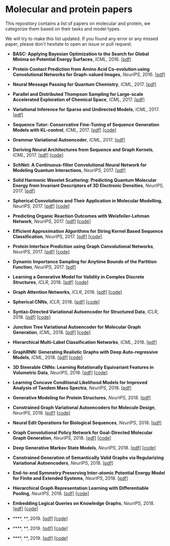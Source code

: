 # Molecular and protein papers

This repository contains a list of papers on molecular and protein, we categorize them based on their tasks and model types.

We will try to make this list updated. If you found any error or any missed paper, please don't hesitate to open an issue or pull request.

* **BASC: Applying Bayesian Optimization to the Search for Global Minima on Potential Energy Surfaces**, *ICML*, 2016. [\[pdf\]](http://proceedings.mlr.press/v48/carr16.pdf)   

* **Protein Contact Prediction from Amino Acid Co-evolution using Convolutional Networks for Graph-valued Images**, *NeurIPS*, 2016. [\[pdf\]](https://proceedings.neurips.cc/paper_files/paper/2016/file/2cad8fa47bbef282badbb8de5374b894-Paper.pdf)  

* **Neural Message Passing for Quantum Chemistry**, *ICML*, 2017. [\[pdf\]](https://arxiv.org/pdf/1704.01212.pdf)  

* **Parallel and Distributed Thompson Sampling for Large-scale Accelerated Exploration of Chemical Space**, *ICML*, 2017. [\[pdf\]](https://arxiv.org/pdf/1706.01825.pdf)  

* **Variational Inference for Sparse and Undirected Models**, *ICML*, 2017. [\[pdf\]](https://arxiv.org/pdf/1602.03807.pdf)  


* **Sequence Tutor: Conservative Fine-Tuning of Sequence Generation Models with KL-control**, *ICML*, 2017. [\[pdf\]](https://arxiv.org/pdf/1611.02796.pdf) [\[code\]](https://github.com/magenta/magenta/tree/main/magenta/models/rl_tuner)   

* **Grammar Variational Autoencoder**, *ICML*, 2017. [\[pdf\]](https://arxiv.org/pdf/1703.01925.pdf)  

* **Deriving Neural Architectures from Sequence and Graph Kernels**, *ICML*, 2017. [\[pdf\]](https://arxiv.org/pdf/1705.09037.pdf) [\[code\]](https://github.com/taolei87/icml17_knn)  

* **SchNet: A Continuous-filter Convolutional Neural Network for Modeling Quantum Interactions**, *NeurIPS*, 2017. [\[pdf\]](https://arxiv.org/pdf/1706.08566.pdf)    

* **Solid Harmonic Wavelet Scattering: Predicting Quantum Molecular Energy from Invariant Descriptors of 3D Electronic Densities**, *NeurIPS*, 2017. [\[pdf\]](https://proceedings.neurips.cc/paper_files/paper/2017/file/72b386224056bf940cd5b01341f65e9d-Paper.pdf)    

* **Spherical Convolutions and Their Application in Molecular Modelling**, *NeurIPS*, 2017. [\[pdf\]](https://papers.nips.cc/paper_files/paper/2017/file/1113d7a76ffceca1bb350bfe145467c6-Paper.pdf) [\[code\]](https://github.com/deepfold/NIPS2017)  

* **Predicting Organic Reaction Outcomes with Weisfeiler-Lehman Network**, *NeurIPS*, 2017. [\[pdf\]](https://arxiv.org/pdf/1709.04555.pdf) [\[code\]](https://github.com/wengong-jin/nips17-rexgen)    

* **Efficient Approximation Algorithms for String Kernel Based Sequence Classification**, *NeurIPS*, 2017. [\[pdf\]](https://arxiv.org/pdf/1712.04264.pdf) [\[code\]](https://github.com/mufarhan/sequence_class_NIPS_2017)    

* **Protein Interface Prediction using Graph Convolutional Networks**, *NeurIPS*, 2017. [\[pdf\]](https://proceedings.neurips.cc/paper_files/paper/2017/file/f507783927f2ec2737ba40afbd17efb5-Paper.pdf) [\[code\]](https://github.com/fouticus/pipgcn)    

* **Dynamic Importance Sampling for Anytime Bounds of the Partition Function**, *NeurIPS*, 2017. [\[pdf\]](https://proceedings.neurips.cc/paper/2017/file/1f1baa5b8edac74eb4eaa329f14a0361-Paper.pdf)     

* **Learning a Generative Model for Validity in Complex Discrete Structures**, *ICLR*, 2018. [\[pdf\]](https://arxiv.org/pdf/1712.01664.pdf) [\[code\]](https://github.com/DavidJanz/molecule_grammar_rnn)    

* **Graph Attention Networks**, *ICLR*, 2018. [\[pdf\]](https://arxiv.org/pdf/1710.10903.pdf) [\[code\]](https://github.com/PetarV-/GAT)    

* **Spherical CNNs**, *ICLR*, 2018. [\[pdf\]](https://arxiv.org/pdf/1801.10130.pdf) [\[code\]](https://github.com/jonkhler/s2cnn)    

* **Syntax-Directed Variational Autoencoder for Structured Data**, *ICLR*, 2018. [\[pdf\]](https://arxiv.org/pdf/1802.08786.pdf) [\[code\]](https://github.com/Hanjun-Dai/sdvae)    

* **Junction Tree Variational Autoencoder for Molecular Graph Generation**, *ICML*, 2018. [\[pdf\]](https://arxiv.org/pdf/1802.04364.pdf) [\[code\]](https://github.com/wengong-jin/icml18-jtnn)    

* **Hierarchical Multi-Label Classification Networks**, *ICML*, 2018. [\[pdf\]](https://proceedings.mlr.press/v80/wehrmann18a/wehrmann18a.pdf)     

* **GraphRNN: Generating Realistic Graphs with Deep Auto-regressive Models**, *ICML*, 2018. [\[pdf\]](https://arxiv.org/pdf/1802.08773.pdf) [\[code\]](https://github.com/snap-stanford/GraphRNN)    

* **3D Steerable CNNs: Learning Rotationally Equivariant Features in Volumetric Data**, *NeurIPS*, 2018. [\[pdf\]](https://arxiv.org/pdf/1807.02547.pdf) [\[code\]](https://github.com/mariogeiger/se3cnn)    

* **Learning Concave Conditional Likelihood Models for Improved Analysis of Tandem Mass Spectra**, *NeurIPS*, 2018. [\[pdf\]](https://proceedings.neurips.cc/paper_files/paper/2018/file/4ebccfb3e317c7789f04f7a558df4537-Paper.pdf)    

* **Generative Modeling for Protein Structures**, *NeurIPS*, 2018. [\[pdf\]](https://proceedings.neurips.cc/paper_files/paper/2018/file/afa299a4d1d8c52e75dd8a24c3ce534f-Paper.pdf)    

* **Constrained Graph Variational Autoencoders for Molecule Design**, *NeurIPS*, 2018. [\[pdf\]](https://arxiv.org/pdf/1805.09076.pdf) [\[code\]](https://github.com/Microsoft/constrained-graph-variational-autoencoder)   

* **Neural Edit Operations for Biological Sequences**, *NeurIPS*, 2018. [\[pdf\]](https://papers.nips.cc/paper_files/paper/2018/file/d0921d442ee91b896ad95059d13df618-Paper.pdf)    

* **Graph Convolutional Policy Network for Goal-Directed Molecular Graph Generation**, *NeurIPS*, 2018. [\[pdf\]](https://arxiv.org/pdf/1806.02473.pdf) [\[code\]](https://github.com/bowenliu16/rl_graph_generation)   

* **Deep Generative Markov State Models**, *NeurIPS*, 2018. [\[pdf\]](https://arxiv.org/pdf/1805.07601.pdf) [\[code\]](https://github.com/markovmodel/deep_gen_msm)   

* **Constrained Generation of Semantically Valid Graphs via Regularizing Variational Autoencoders**, *NeurIPS*, 2018. [\[pdf\]](https://arxiv.org/pdf/1809.02630.pdf)    

* **End-to-end Symmetry Preserving Inter-atomic Potential Energy Model for Finite and Extended Systems**, *NeurIPS*, 2018. [\[pdf\]](https://arxiv.org/pdf/1805.09003.pdf)    

* **Hierarchical Graph Representation Learning with Differentiable Pooling**, *NeurIPS*, 2018. [\[pdf\]](https://arxiv.org/pdf/1806.08804.pdf) [\[code\]]()   

* **Embedding Logical Queries on Knowledge Graphs**, *NeurIPS*, 2018. [\[pdf\]](https://arxiv.org/pdf/1806.01445.pdf) [\[code\]](https://github.com/williamleif/graphqembed)   

* ****, **, 2019. [\[pdf\]]() [\[code\]]()   

* ****, **, 2019. [\[pdf\]]() [\[code\]]()   

* ****, **, 2019. [\[pdf\]]() [\[code\]]()   

